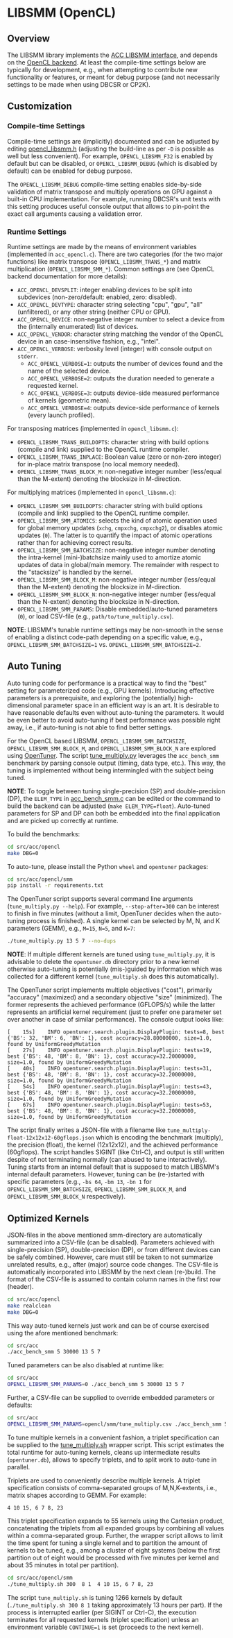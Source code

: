 # LIBSMM (OpenCL)

## Overview

The LIBSMM library implements the [ACC LIBSMM interface](https://github.com/cp2k/dbcsr/blob/develop/src/acc/acc_libsmm.h), and depends on the [OpenCL backend](https://github.com/cp2k/dbcsr/blob/develop/src/acc/opencl/README.md). At least the compile-time settings below are typically for development, e.g., when attempting to contribute new functionality or features, or meant for debug purpose (and not necessarily settings to be made when using DBCSR or CP2K).

## Customization

### Compile-time Settings

Compile-time settings are (implicitly) documented and can be adjusted by editing [opencl_libsmm.h](https://github.com/cp2k/dbcsr/blob/develop/src/acc/opencl/smm/opencl_libsmm.h) (adjusting the build-line as per `-D` is possible as well but less convenient). For example, `OPENCL_LIBSMM_F32` is enabled by default but can be disabled, or `OPENCL_LIBSMM_DEBUG` (which is disabled by default) can be enabled for debug purpose.

The `OPENCL_LIBSMM_DEBUG` compile-time setting enables side-by-side validation of matrix transpose and multiply operations on GPU against a built-in CPU implementation. For example, running DBCSR's unit tests with this setting produces useful console output that allows to pin-point the exact call arguments causing a validation error.

### Runtime Settings

Runtime settings are made by the means of environment variables (implemented in `acc_opencl.c`). There are two categories (for the two major functions) like matrix transpose (`OPENCL_LIBSMM_TRANS_*`) and matrix multiplication (`OPENCL_LIBSMM_SMM_*`). Common settings are (see OpenCL backend documentation for more details):

* `ACC_OPENCL_DEVSPLIT`: integer enabling devices to be split into subdevices (non-zero/default: enabled, zero: disabled).
* `ACC_OPENCL_DEVTYPE`: character string selecting "cpu", "gpu", "all" (unfiltered), or any other string (neither CPU or GPU).
* `ACC_OPENCL_DEVICE`: non-negative integer number to select a device from the (internally enumerated) list of devices.
* `ACC_OPENCL_VENDOR`: character string matching the vendor of the OpenCL device in an case-insensitive fashion, e.g., "intel".
* `ACC_OPENCL_VERBOSE`: verbosity level (integer) with console output on `stderr`.
    * `ACC_OPENCL_VERBOSE=1`: outputs the number of devices found and the name of the selected device.
    * `ACC_OPENCL_VERBOSE=2`: outputs the duration needed to generate a requested kernel.
    * `ACC_OPENCL_VERBOSE=3`: outputs device-side measured performance of kernels (geometric mean).
    * `ACC_OPENCL_VERBOSE=4`: outputs device-side performance of kernels (every launch profiled).

For transposing matrices (implemented in `opencl_libsmm.c`):

* `OPENCL_LIBSMM_TRANS_BUILDOPTS`: character string with build options (compile and link) supplied to the OpenCL runtime compiler.
* `OPENCL_LIBSMM_TRANS_INPLACE`: Boolean value (zero or non-zero integer) for in-place matrix transpose (no local memory needed).
* `OPENCL_LIBSMM_TRANS_BLOCK_M`: non-negative integer number (less/equal than the M-extent) denoting the blocksize in M-direction.

For multiplying matrices (implemented in `opencl_libsmm.c`):

* `OPENCL_LIBSMM_SMM_BUILDOPTS`: character string with build options (compile and link) supplied to the OpenCL runtime compiler.
* `OPENCL_LIBSMM_SMM_ATOMICS`: selects the kind of atomic operation used for global memory updates (`xchg`, `cmpxchg`, `cmpxchg2`), or disables atomic updates (`0`). The latter is to quantify the impact of atomic operations rather than for achieving correct results.
* `OPENCL_LIBSMM_SMM_BATCHSIZE`: non-negative integer number denoting the intra-kernel (mini-)batchsize mainly used to amortize atomic updates of data in global/main memory. The remainder with respect to the "stacksize" is handled by the kernel.
* `OPENCL_LIBSMM_SMM_BLOCK_M`: non-negative integer number (less/equal than the M-extent) denoting the blocksize in M-direction.
* `OPENCL_LIBSMM_SMM_BLOCK_N`: non-negative integer number (less/equal than the N-extent) denoting the blocksize in N-direction.
* `OPENCL_LIBSMM_SMM_PARAMS`: Disable embedded/auto-tuned parameters (`0`), or load CSV-file (e.g., `path/to/tune_multiply.csv`).

**NOTE**: LIBSMM's tunable runtime settings may be non-smooth in the sense of enabling a distinct code-path depending on a specific value, e.g., `OPENCL_LIBSMM_SMM_BATCHSIZE=1` vs. `OPENCL_LIBSMM_SMM_BATCHSIZE=2`.

## Auto Tuning

Auto tuning code for performance is a practical way to find the "best" setting for parameterized code (e.g., GPU kernels). Introducing effective parameters is a prerequisite, and exploring the (potentially) high-dimensional parameter space in an efficient way is an art. It is desirable to have reasonable defaults even without auto-tuning the parameters. It would be even better to avoid auto-tuning if best performance was possible right away, i.e., if auto-tuning is not able to find better settings.

For the OpenCL based LIBSMM, `OPENCL_LIBSMM_SMM_BATCHSIZE`, `OPENCL_LIBSMM_SMM_BLOCK_M`, and `OPENCL_LIBSMM_SMM_BLOCK_N` are explored using [OpenTuner](http://opentuner.org/). The script [tune_multiply.py](https://github.com/cp2k/dbcsr/blob/develop/src/acc/opencl/smm/tune_multiply.py) leverages the `acc_bench_smm` benchmark by parsing console output (timing, data type, etc.). This way, the tuning is implemented without being intermingled with the subject being tuned.

**NOTE**: To toggle between tuning single-precision (SP) and double-precision (DP), the `ELEM_TYPE` in [acc_bench_smm.c](https://github.com/cp2k/dbcsr/blob/develop/src/acc/acc_bench_smm.c#L26) can be edited or the command to build the backend can be adjusted (`make ELEM_TYPE=float`). Auto-tuned parameters for SP and DP can both be embedded into the final application and are picked up correctly at runtime.

To build the benchmarks:

```bash
cd src/acc/opencl
make DBG=0
```

To auto-tune, please install the Python `wheel` and `opentuner` packages:

```bash
cd src/acc/opencl/smm
pip install -r requirements.txt
```

The OpenTuner script supports several command line arguments (`tune_multiply.py --help`). For example, `--stop-after=300` can be interest to finish in five minutes (without a limit, OpenTuner decides when the auto-tuning process is finished). A single kernel can be selected by M, N, and K parameters (GEMM), e.g., `M=15`, `N=5`, and `K=7`:

```bash
./tune_multiply.py 13 5 7 --no-dups
```

**NOTE**: If multiple different kernels are tuned using `tune_multiply.py`, it is advisable to delete the `opentuner.db` directory prior to a new kernel otherwise auto-tuning is potentially (mis-)guided by information which was collected for a different kernel (`tune_multiply.sh` does this automatically).

The OpenTuner script implements multiple objectives ("cost"), primarily "accuracy" (maximized) and a secondary objective "size" (minimized). The former represents the achieved performance (GFLOPS/s) while the latter represents an artificial kernel requirement (just to prefer one parameter set over another in case of similar performance). The console output looks like:

```text
[    15s]    INFO opentuner.search.plugin.DisplayPlugin: tests=8, best {'BS': 32, 'BM': 6, 'BN': 1}, cost accuracy=28.80000000, size=1.0, found by UniformGreedyMutation
[    27s]    INFO opentuner.search.plugin.DisplayPlugin: tests=19, best {'BS': 48, 'BM': 8, 'BN': 1}, cost accuracy=32.20000000, size=1.0, found by UniformGreedyMutation
[    40s]    INFO opentuner.search.plugin.DisplayPlugin: tests=31, best {'BS': 48, 'BM': 8, 'BN': 1}, cost accuracy=32.20000000, size=1.0, found by UniformGreedyMutation
[    54s]    INFO opentuner.search.plugin.DisplayPlugin: tests=43, best {'BS': 48, 'BM': 8, 'BN': 1}, cost accuracy=32.20000000, size=1.0, found by UniformGreedyMutation
[    67s]    INFO opentuner.search.plugin.DisplayPlugin: tests=53, best {'BS': 48, 'BM': 8, 'BN': 1}, cost accuracy=32.20000000, size=1.0, found by UniformGreedyMutation
```

The script finally writes a JSON-file with a filename like `tune_multiply-float-12x12x12-60gflops.json` which is encoding the benchmark (multiply), the precision (float), the kernel (12x12x12), and the achieved performance (60gflops). The script handles SIGINT (like Ctrl-C), and output is still written despite of not terminating normally (can abused to tune interactively). Tuning starts from an internal default that is supposed to match LIBSMM's internal default parameters. However, tuning can be (re-)started with specific parameters (e.g., `-bs 64`, `-bm 13`, `-bn 1` for `OPENCL_LIBSMM_SMM_BATCHSIZE`, `OPENCL_LIBSMM_SMM_BLOCK_M`, and `OPENCL_LIBSMM_SMM_BLOCK_N` respectively).

## Optimized Kernels

JSON-files in the above mentioned smm-directory are automatically summarized into a CSV-file (can be disabled). Parameters achieved with single-precision (SP), double-precision (DP), or from different devices can be safely combined. However, care must still be taken to not summarize unrelated results, e.g., after (major) source code changes. The CSV-file is automatically incorporated into LIBSMM by the next clean (re-)build. The format of the CSV-file is assumed to contain column names in the first row (header).

```bash
cd src/acc/opencl
make realclean
make DBG=0
```

This way auto-tuned kernels just work and can be of course exercised using the afore mentioned benchmark:

```bash
cd src/acc
./acc_bench_smm 5 30000 13 5 7
```

Tuned parameters can be also disabled at runtime like:

```bash
cd src/acc
OPENCL_LIBSMM_SMM_PARAMS=0 ./acc_bench_smm 5 30000 13 5 7
```

Further, a CSV-file can be supplied to override embedded parameters or defaults:

```bash
cd src/acc
OPENCL_LIBSMM_SMM_PARAMS=opencl/smm/tune_multiply.csv ./acc_bench_smm 5 30000 13 5 7
```

To tune multiple kernels in a convenient fashion, a triplet specification can be supplied to the [tune_multiply.sh](https://github.com/cp2k/dbcsr/blob/develop/src/acc/opencl/smm/tune_multiply.sh) wrapper script. This script estimates the total runtime for auto-tuning kernels, cleans up intermediate results (`opentuner.db`), allows to specify triplets, and to split work to auto-tune in parallel.

Triplets are used to conveniently describe multiple kernels. A triplet specification consists of comma-separated groups of M,N,K-extents, i.e., matrix shapes according to GEMM. For example:

```text
4 10 15, 6 7 8, 23
```

This triplet specification expands to 55 kernels using the Cartesian product, concatenating the triplets from all expanded groups by combining all values within a comma-separated group. Further, the wrapper script allows to limit the time spent for tuning a single kernel and to partition the amount of kernels to be tuned, e.g., among a cluster of eight systems (below the first partition out of eight would be processed with five minutes per kernel and about 35 minutes in total per partition).

```bash
cd src/acc/opencl/smm
./tune_multiply.sh 300  8 1  4 10 15, 6 7 8, 23
```

The script `tune_multiply.sh` is tuning 1266 kernels by default (`./tune_multiply.sh 300 8 1` taking approximately 13 hours per part). If the process is interrupted earlier (per SIGINT or Ctrl-C), the execution terminates for all requested kernels (triplet specification) unless an environment variable `CONTINUE=1` is set (proceeds to the next kernel).
